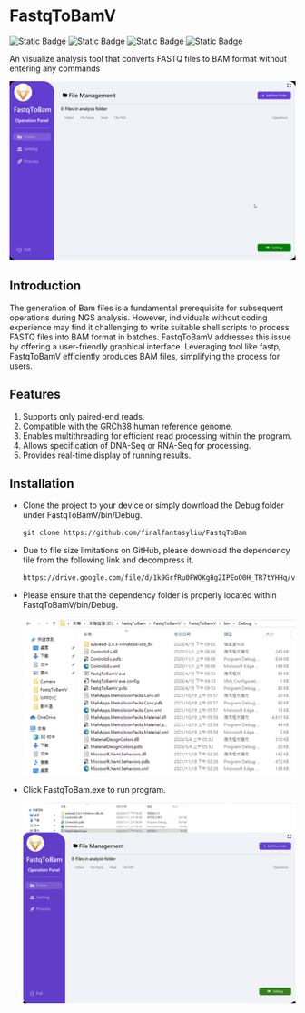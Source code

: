 # FastqToBamV

![Static Badge](https://img.shields.io/badge/release-v1.0.0-green?logo=github) ![Static Badge](https://img.shields.io/badge/csharp-100%25-green?logo=csharp&labelColor=purple) ![Static Badge](https://img.shields.io/badge/windows-only-grey?logo=windows&labelColor=royalblue) ![Static Badge](https://img.shields.io/badge/WPF-orange)

An visualize analysis tool that converts FASTQ files to BAM format without entering any commands

![Untitled](readme_IMG/demo.gif)

## Introduction

The generation of Bam files is a fundamental prerequisite for subsequent operations during NGS analysis. However, individuals without coding experience may find it challenging to write suitable shell scripts to process FASTQ files into BAM format in batches. FastqToBamV addresses this issue by offering a user-friendly graphical interface. Leveraging tool like fastp, FastqToBamV efficiently produces BAM files, simplifying the process for users.

## Features

1. Supports only paired-end reads.
2. Compatible with the GRCh38 human reference genome.
3. Enables multithreading for efficient read processing within the program.
4. Allows specification of DNA-Seq or RNA-Seq for processing.
5. Provides real-time display of running results.

## Installation

- Clone the project to your device or simply download the Debug folder under FastqToBamV/bin/Debug.

  ```html
  git clone https://github.com/finalfantasyliu/FastqToBam
  ```

- Due to file size limitations on GitHub, please download the dependency file from the following link and decompress it.

  ```html
  https://drive.google.com/file/d/1k9GrfRu0FWOKg8g2IPEoO0H_TR7tYHHq/view?usp=sharing
  ```

- Please ensure that the dependency folder is properly located within FastqToBamV/bin/Debug.

  ![Untitled](readme_IMG/FastqToBamDebuLoc.png)

- Click FastqToBam.exe to run program.

  ![Untitled](readme_IMG/FastqToBamEXE.png)
